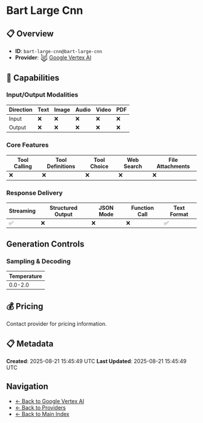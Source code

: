 # Bart Large Cnn

## 📋 Overview

- **ID**: `bart-large-cnn@bart-large-cnn`
- **Provider**: <img src="../logo.svg" alt="" width="20" height="20" style="vertical-align: middle"> [Google Vertex AI](../README.md)

## 🎯 Capabilities

### Input/Output Modalities

| Direction | Text | Image | Audio | Video | PDF |
|-----------|------|-------|-------|-------|-----|
| Input     | ❌   | ❌   | ❌   | ❌   | ❌   |
| Output    | ❌   | ❌   | ❌   | ❌   | ❌   |

### Core Features

| Tool Calling | Tool Definitions | Tool Choice | Web Search | File Attachments |
|--------------|------------------|-------------|------------|------------------|
| ❌           | ❌               | ❌          | ❌         | ❌               |

### Response Delivery

| Streaming | Structured Output | JSON Mode | Function Call | Text Format |
|-----------|-------------------|-----------|---------------|--------------|
| ✅        | ❌                | ❌        | ❌            | ✅           |

## Generation Controls

### Sampling & Decoding

| Temperature |
|---|
| 0.0-2.0 |

## 💰 Pricing

Contact provider for pricing information.

## 📋 Metadata

**Created**: 2025-08-21 15:45:49 UTC
**Last Updated**: 2025-08-21 15:45:49 UTC

## Navigation

- [← Back to Google Vertex AI](../README.md)
- [← Back to Providers](../../README.md)
- [← Back to Main Index](../../../README.md)
